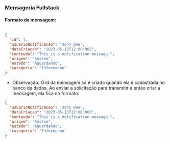 ### Mensageria Fullstack


#### Formato da mensagem: 
```json 

{
  "id": 1,
  "usuarioNotificacao": "John Doe",
  "dataCriacao": "2023-05-13T12:00:00Z",
  "conteudo": "This is a notification message.",
  "origem": "System",
  "estado": "Aguardando",
  "categoria": "Informacao"
}

```

- Observação: O id da mensagem só é criado quando ela é cadastrada no banco de dados. Ao enviar a solicitação para transmitir e então criar a mensagem, ela fica no formato: 

```json
{
  "usuarioNotificacao": "John Doe",
  "dataCriacao": "2023-05-13T12:00:00Z",
  "conteudo": "This is a notification message.",
  "origem": "System",
  "estado": "Aguardando",
  "categoria": "Informacao"
}

```